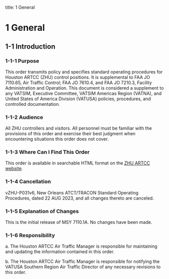 title: 1 General
# 1 General
## 1-1 Introduction
### 1-1-1 Purpose
This order transmits policy and specifies standard operating procedures for Houston ARTCC (ZHU) control positions. It is supplemental to FAA JO 7110.65, Air Traffic Control; FAA JO 7610.4, and FAA JO 7210.3, Facility Administration and Operation. This document is considered a supplement to any VATSIM, Executive Committee, VATSIM Americas Region (VATNA), and United States of America Division (VATUSA) policies, procedures, and controlled documentation.
### 1-1-2 Audience
All ZHU controllers and visitors. All personnel must be familiar with the provisions of this order and exercise their best judgment when encountering situations this order does not cover.
### 1-1-3 Where Can I Find This Order
This order is available in searchable HTML format on the [ZHU ARTCC website](https://docs.houston.center).
### 1-1-4 Cancellation
vZHU-P031v6, New Orleans ATCT/TRACON Standard Operating Procedures, dated 22 AUG 2023, and all changes thereto are canceled.
### 1-1-5 Explanation of Changes
This is the initial release of MSY 7110.1A. No changes have been made.
### 1-1-6 Responsibility
a. The Houston ARTCC Air Traffic Manager is responsible for maintaining and updating the information contained in this order.

b. The Houston ARTCC Air Traffic Manager is responsible for notifying the VATUSA Southern Region Air Traffic Director of any necessary revisions to this order.